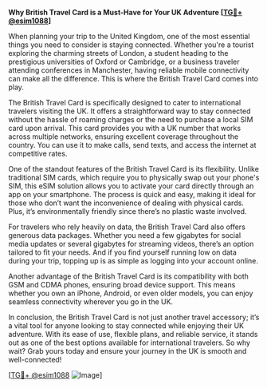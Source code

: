 **Why British Travel Card is a Must-Have for Your UK Adventure [[TG💪+ @esim1088](https://t.me/s/esim1088)]**

When planning your trip to the United Kingdom, one of the most essential things you need to consider is staying connected. Whether you're a tourist exploring the charming streets of London, a student heading to the prestigious universities of Oxford or Cambridge, or a business traveler attending conferences in Manchester, having reliable mobile connectivity can make all the difference. This is where the British Travel Card comes into play.

The British Travel Card is specifically designed to cater to international travelers visiting the UK. It offers a straightforward way to stay connected without the hassle of roaming charges or the need to purchase a local SIM card upon arrival. This card provides you with a UK number that works across multiple networks, ensuring excellent coverage throughout the country. You can use it to make calls, send texts, and access the internet at competitive rates.

One of the standout features of the British Travel Card is its flexibility. Unlike traditional SIM cards, which require you to physically swap out your phone's SIM, this eSIM solution allows you to activate your card directly through an app on your smartphone. The process is quick and easy, making it ideal for those who don’t want the inconvenience of dealing with physical cards. Plus, it’s environmentally friendly since there’s no plastic waste involved.

For travelers who rely heavily on data, the British Travel Card also offers generous data packages. Whether you need a few gigabytes for social media updates or several gigabytes for streaming videos, there’s an option tailored to fit your needs. And if you find yourself running low on data during your trip, topping up is as simple as logging into your account online.

Another advantage of the British Travel Card is its compatibility with both GSM and CDMA phones, ensuring broad device support. This means whether you own an iPhone, Android, or even older models, you can enjoy seamless connectivity wherever you go in the UK.

In conclusion, the British Travel Card is not just another travel accessory; it’s a vital tool for anyone looking to stay connected while enjoying their UK adventure. With its ease of use, flexible plans, and reliable service, it stands out as one of the best options available for international travelers. So why wait? Grab yours today and ensure your journey in the UK is smooth and well-connected!

[[TG💪+ @esim1088](https://t.me/s/esim1088) ![Image](https://i.postimg.cc/Y0z9fWf4/image.png)]
